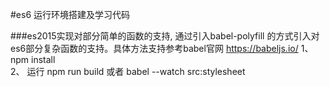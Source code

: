 #es6 运行环境搭建及学习代码

###es2015实现对部分简单的函数的支持, 通过引入babel-polyfill 的方式引入对es6部分复杂函数的支持。具体方法支持参考babel官网 https://babeljs.io/
1、 npm install <br/>
2、 运行 npm run build 或者 babel --watch src:stylesheet <br/>

